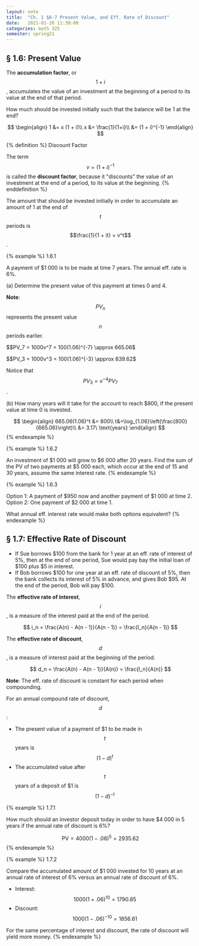 ```yaml
---
layout: note
title:  "Ch. 1 §6-7 Present Value, and Eff. Rate of Discount"
date:   2021-01-26 11:30:00
categories: math 325
semester: spring21
---
```

## § 1.6: Present Value
The **accumulation factor**, or $$1 + i$$, accumulates the value of an investment at the beginning of a period to its value at the end of that period.

How much should be invested initially such that the balance will be 1 at the end?

$$
\begin{align}
    1 &= x (1 + i)\\
    x &= \frac{1}{1+i}\\
    &= (1 + i)^{-1}
\end{align}
$$


{% definition %}
Discount Factor

The term $$v = (1+i)^{-1}$$ is called the **discount factor**, because it "discounts" the value of an investment at the end of a period, to its value at the beginning.
{% enddefinition %}

The amount that should be invested initially in order to accumulate an amount of 1 at the end of $$t$$ periods is $$\frac{1}{1 + it} = v^t$$.

{% example %}
1.6.1

A payment of $1 000 is to be made at time 7 years. The annual eff. rate is 6%.

(a) Determine the present value of this payment at times 0 and 4.

**Note**: $$PV_n$$ represents the present value $$n$$ periods earlier.

$$PV_7 = 1000v^7 = 100(1.06)^{-7} \approx $665.06$$

$$PV_3 = 1000v^3 = 100(1.06)^{-3} \approx $839.62$$

Notice that $$PV_3 = v^{-4}PV_7$$.

(b) How many years will it take for the account to reach $800, if the present value at time 0 is invested.

$$
\begin{align}
665.06(1.06)^t &= 800\\
t&=\log_{1.06}\left(\frac{800}{665.06}\right)\\
&= 3.17\ \text{years}
\end{align}
$$
{% endexample %}

{% example %}
1.6.2

An investment of $1 000 will grow to $6 000 after 20 years. Find the sum of the PV of two payments at $5 000 each, which occur at the end of 15 and 30 years, assume the same interest rate.
{% endexample %}

{% example %}
1.6.3

Option 1: A payment of $950 now and another payment of $1 000 at time 2.
Option 2: One payment of $2 000 at time 1.

What annual eff. interest rate would make both options equivalent?
{% endexample %}

## § 1.7: Effective Rate of Discount
- If Sue borrows $100 from the bank for 1 year at an eff. rate of interest of 5%, then at the end of one period, Sue would pay bay the initial loan of $100 plus $5 in interest.
- If Bob borrows $100 for one year at an eff. rate of discount of 5%, then the bank collects its interest of 5% in advance, and gives Bob $95. At the end of the period, Bob will pay $100.

The **effective rate of interest**, $$i$$, is a measure of the interest paid at the end of the period.

$$
i_n = \frac{A(n) - A(n - 1)}{A(n - 1)} = \frac{I_n}{A(n - 1)}
$$

The **effective rate of discount**, $$d$$, is a measure of interest paid at the beginning of the period.

$$
d_n = \frac{A(n) - A(n - 1)}{A(n)} = \frac{I_n}{A(n)}
$$

**Note**: The eff. rate of discount is constant for each period when compounding.

For an annual compound rate of discount, $$d$$:
- The present value of a payment of $1 to be made in $$t$$ years is $$(1-d)^t$$
- The accumulated value after $$t$$ years of a deposit of $1 is $$(1 - d)^{-t}$$

{% example %}
1.7.1

How much should an investor deposit today in order to have $4 000 in 5 years if the annual rate of discount is 6%?

$$
\text{PV} = 4000(1-.06)^5 = 2935.62
$$
{% endexample %}

{% example %}
1.7.2

Compare the accumulated amount of $1 000 invested for 10 years at an annual rate of interest of 6% versus an annual rate of discount of 6%.

- Interest: $$1000(1 + .06)^{10} = 1790.85$$
- Discount: $$1000(1 - .06)^{-10} = 1856.61$$

For the same percentage of interest and discount, the rate of discount will yield more money.
{% endexample %}

